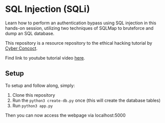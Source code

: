 # SQL Injection (SQLi)

Learn how to perform an authentication bypass using SQL injection in this hands-on session, utilizing two techniques of SQLMap to bruteforce and dump an SQL database.

This repository is a resource repository to the ethical hacking tutorial by [Cyber Concoct](https://www.youtube.com/@cyberconcoct).

Find link to youtube tutorial video [here](https://youtu.be/xoIEgwcRBaU?si=7QUMAweiwK356Bc9).

## Setup
To setup and follow along, simply:
1. Clone this repository
2. Run the `python3 create-db.py` once (this will create the database tables)
3. Run `python3 app.py`

Then you can now access the webpage via localhost:5000
